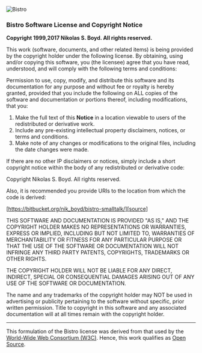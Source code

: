 ![Bistro][logo]

### Bistro Software License and Copyright Notice ###

**Copyright 1999,2017 Nikolas S. Boyd. All rights reserved.**

This work (software, documents, and other related items) is being provided by the copyright holder under the following 
license. By obtaining, using and/or copying this software, you (the licensee) agree that you have read, understood, and 
will comply with the following terms and conditions:

Permission to use, copy, modify, and distribute this software and its documentation for any purpose and without fee or 
royalty is hereby granted, provided that you include the following on ALL copies of the software and documentation or 
portions thereof, including modifications, that you:

1. Make the full text of this **Notice** in a location viewable to users of the redistributed or derivative work.
2. Include any pre-existing intellectual property disclaimers, notices, or terms and conditions. 
3. Make note of any changes or modifications to the original files, including the date changes were made. 

If there are no other IP disclaimers or notices, simply include a short copyright notice within the body of any
redistributed or derivative code: 

Copyright Nikolas S. Boyd. All rights reserved.

Also, it is recommended you provide URIs to the location from which the code is derived:

[https://bitbucket.org/nik_boyd/bistro-smalltalk/][source]


THIS SOFTWARE AND DOCUMENTATION IS PROVIDED "AS IS," AND THE COPYRIGHT HOLDER MAKES NO REPRESENTATIONS OR WARRANTIES, 
EXPRESS OR IMPLIED, INCLUDING BUT NOT LIMITED TO, WARRANTIES OF MERCHANTABILITY OR FITNESS FOR ANY PARTICULAR PURPOSE 
OR THAT THE USE OF THE SOFTWARE OR DOCUMENTATION WILL NOT INFRINGE ANY THIRD PARTY PATENTS, COPYRIGHTS, TRADEMARKS OR 
OTHER RIGHTS.

THE COPYRIGHT HOLDER WILL NOT BE LIABLE FOR ANY DIRECT, INDIRECT, SPECIAL OR CONSEQUENTIAL DAMAGES ARISING OUT OF ANY 
USE OF THE SOFTWARE OR DOCUMENTATION.

The name and any trademarks of the copyright holder may NOT be used in advertising or publicity pertaining to the 
software without specific, prior written permission. Title to copyright in this software and any associated documentation 
will at all times remain with the copyright holder.

----

This formulation of the Bistro license was derived from that used by the [World-Wide Web Consortium (W3C)][w3c]. 
Hence, this work qualifies as [Open Source][open].


[source]: https://bitbucket.org/nik_boyd/bistro-smalltalk/ "Bistro Home"
[logo]: https://bitbucket.org/nik_boyd/bistro-smalltalk/raw/master/bistro-design/bistro-logo.svg "Bistro"
[w3c]: https://www.w3.org/Consortium/Legal/2015/copyright-software-and-document
[open]: https://opensource.org/osd